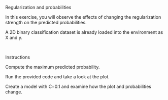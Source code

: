 Regularization and probabilities

In this exercise, you will observe the effects of changing the regularization strength on the predicted probabilities.

A 2D binary classification dataset is already loaded into the environment as X and y.

<br>

Instructions

Compute the maximum predicted probability.

Run the provided code and take a look at the plot.

Create a model with C=0.1 and examine how the plot and probabilities change.
